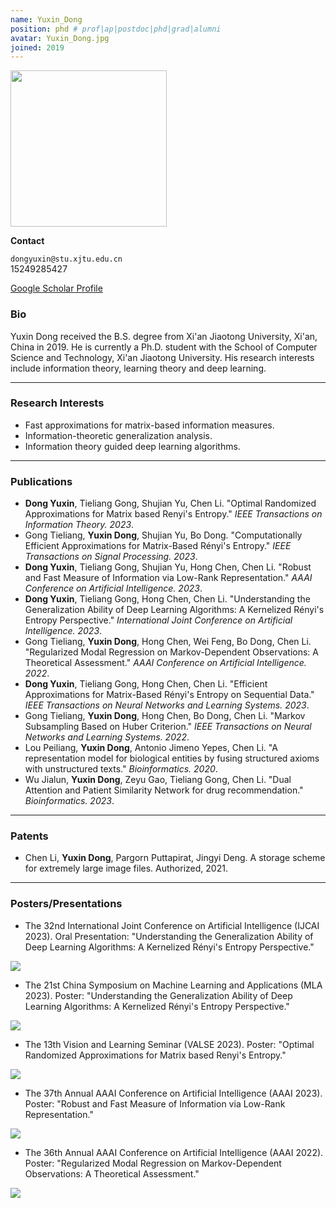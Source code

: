 ```yaml
---
name: Yuxin_Dong
position: phd # prof|ap|postdoc|phd|grad|alumni
avatar: Yuxin_Dong.jpg
joined: 2019
---
```


<img width="250" src="{{site.baseurl}}/images/people/{{page.avatar}}" data-action="zoom">

**Contact**

<i class="fa fa-envelope-o"></i> `dongyuxin@stu.xjtu.edu.cn`<br>
<i class="fa fa-mobile"></i> 15249285427

[<i class="fa fa-google"></i> Google Scholar Profile](https://scholar.google.com/citations?user=yFJv-2kAAAAJ&hl=en)

### Bio

Yuxin Dong received the B.S. degree from Xi'an Jiaotong University, Xi'an, China in 2019. He is currently a Ph.D. student with the School of Computer Science and Technology, Xi'an Jiaotong University. His research interests include information theory, learning theory and deep learning.

<hr>

### Research Interests

* Fast approximations for matrix-based information measures.
* Information-theoretic generalization analysis.
* Information theory guided deep learning algorithms.

<hr>

### Publications

- **Dong Yuxin**, Tieliang Gong, Shujian Yu, Chen Li. "Optimal Randomized Approximations for Matrix based Renyi's Entropy." _IEEE Transactions on Information Theory. 2023_.
- Gong Tieliang, **Yuxin Dong**, Shujian Yu, Bo Dong. "Computationally Efficient Approximations for Matrix-Based Rényi's Entropy." _IEEE Transactions on Signal Processing. 2023_.
- **Dong Yuxin**, Tieliang Gong, Shujian Yu, Hong Chen, Chen Li. "Robust and Fast Measure of Information via Low-Rank Representation." _AAAI Conference on Artificial Intelligence. 2023_.
- **Dong Yuxin**, Tieliang Gong, Hong Chen, Chen Li. "Understanding the Generalization Ability of Deep Learning Algorithms: A Kernelized Rényi's Entropy Perspective." _International Joint Conference on Artificial Intelligence. 2023_.
- Gong Tieliang, **Yuxin Dong**, Hong Chen, Wei Feng, Bo Dong, Chen Li. "Regularized Modal Regression on Markov-Dependent Observations: A Theoretical Assessment." _AAAI Conference on Artificial Intelligence. 2022_.
- **Dong Yuxin**, Tieliang Gong, Hong Chen, Chen Li. "Efficient Approximations for Matrix-Based Rényi's Entropy on Sequential Data." _IEEE Transactions on Neural Networks and Learning Systems. 2023_.
- Gong Tieliang, **Yuxin Dong**, Hong Chen, Bo Dong, Chen Li. "Markov Subsampling Based on Huber Criterion." _IEEE Transactions on Neural Networks and Learning Systems. 2022_.
- Lou Peiliang, **Yuxin Dong**, Antonio Jimeno Yepes, Chen Li. "A representation model for biological entities by fusing structured axioms with unstructured texts." _Bioinformatics. 2020_.
- Wu Jialun, **Yuxin Dong**, Zeyu Gao, Tieliang Gong, Chen Li. "Dual Attention and Patient Similarity Network for drug recommendation." _Bioinformatics. 2023_.

<hr>

### Patents

- Chen Li, **Yuxin Dong**, Pargorn Puttapirat, Jingyi Deng. A storage scheme for extremely large image files. Authorized, 2021.

<hr>

### Posters/Presentations

- The 32nd International Joint Conference on Artificial Intelligence (IJCAI 2023). Oral Presentation: "Understanding the Generalization Ability of Deep Learning Algorithms: A Kernelized Rényi's Entropy Perspective."

![]({{site.baseurl}}/images/people/Yuxin_Dong/IJCAI23_Oral.jpg)


- The 21st China Symposium on Machine Learning and Applications (MLA 2023). Poster: "Understanding the Generalization Ability of Deep Learning Algorithms: A Kernelized Rényi's Entropy Perspective."

![]({{site.baseurl}}/images/people/Yuxin_Dong/Poster-MLA23.png)

- The 13th Vision and Learning Seminar (VALSE 2023). Poster: "Optimal Randomized Approximations for Matrix based Renyi's Entropy."

![]({{site.baseurl}}/images/people/Yuxin_Dong/VALSE23_Poster.jpg)

- The 37th Annual AAAI Conference on Artificial Intelligence (AAAI 2023). Poster: "Robust and Fast Measure of Information via Low-Rank Representation."

![]({{site.baseurl}}/images/people/Yuxin_Dong/AAAI23_LRMI_Poster.png)

- The 36th Annual AAAI Conference on Artificial Intelligence (AAAI 2022). Poster: "Regularized Modal Regression on Markov-Dependent Observations: A Theoretical Assessment."

![]({{site.baseurl}}/images/people/Yuxin_Dong/AAAI22_MC_Poster.png)
